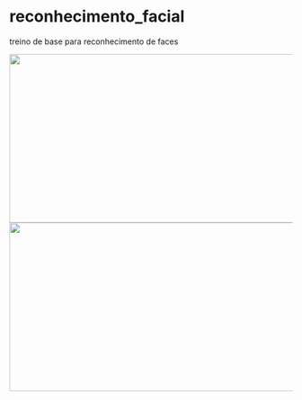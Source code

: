 # reconhecimento_facial
treino de base para reconhecimento de faces


<img src="https://github.com/herbertizidro/reconhecimento_facial/blob/master/andy_peter.gif" height="300px" width="600px">

<img src="https://github.com/herbertizidro/reconhecimento_facial/blob/master/camila_pirulla.gif" height="300px" width="600px">

